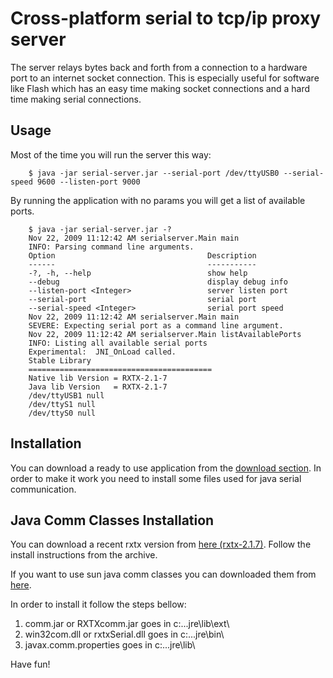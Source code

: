 
Cross-platform serial to tcp/ip proxy server
============================================

The server relays bytes back and forth from a connection to a hardware port to an internet socket connection. This is especially useful for software like Flash which has an easy time making socket connections and a hard time making serial connections.

Usage
-----

Most of the time you will run the server this way:

        $ java -jar serial-server.jar --serial-port /dev/ttyUSB0 --serial-speed 9600 --listen-port 9000

By running the application with no params you will get a list of available ports.

        $ java -jar serial-server.jar -?
        Nov 22, 2009 11:12:42 AM serialserver.Main main
        INFO: Parsing command line arguments.
        Option                                  Description
        ------                                  -----------
        -?, -h, --help                          show help 
        --debug                                 display debug info
        --listen-port <Integer>                 server listen port
        --serial-port                           serial port
        --serial-speed <Integer>                serial port speed
        Nov 22, 2009 11:12:42 AM serialserver.Main main
        SEVERE: Expecting serial port as a command line argument.
        Nov 22, 2009 11:12:42 AM serialserver.Main listAvailablePorts
        INFO: Listing all available serial ports
        Experimental:  JNI_OnLoad called.
        Stable Library
        =========================================
        Native lib Version = RXTX-2.1-7
        Java lib Version   = RXTX-2.1-7
        /dev/ttyUSB1 null
        /dev/ttyS1 null
        /dev/ttyS0 null


Installation
------------

You can download a ready to use application from the [download section](http://github.com/andreisavu/serial-server/downloads). In order to make it work you need to install some files used for java serial communication.  

Java Comm Classes Installation
------------------------------

You can download a recent rxtx version from [here (rxtx-2.1.7)](http://cloud.github.com/downloads/andreisavu/serial-server/rxtx-2.1-7-bins-r2.zip). Follow the install instructions from the archive. 

If you want to use sun java comm classes you can downloaded them from [here](http://cloud.github.com/downloads/andreisavu/serial-server/commapi-win32.zip). 

In order to install it follow the steps bellow:
1. comm.jar or RXTXcomm.jar goes in c:\...jre\lib\ext\
2. win32com.dll or rxtxSerial.dll goes in c:\...jre\bin\
3. javax.comm.properties goes in c:\...jre\lib\ 

Have fun!

